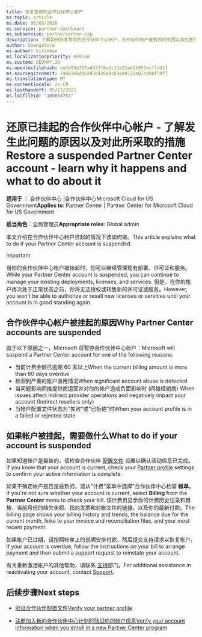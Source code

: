 ```yaml
---
title: 恢复暂停的合作伙伴中心帐户
ms.topic: article
ms.date: 06/03/2020
ms.service: partner-dashboard
ms.subservice: partnercenter-csp
description: 了解如何恢复暂停的合作伙伴中心帐户、合作伙伴帐户被暂停的原因以及在暂停时如何使用帐户。
author: kbangalore
ms.author: kiranban
ms.localizationpriority: medium
ms.custom: SEOMAY.20
ms.openlocfilehash: da1b93e757ad923f8a1c11e21ed2b957ecf1ad11
ms.sourcegitcommit: 7a6836bd962d5b426a8cb34a9132a87cbbbf39f7
ms.translationtype: MT
ms.contentlocale: zh-CN
ms.lasthandoff: 05/13/2021
ms.locfileid: "109854751"
---
```

# <a name="restore-a-suspended-partner-center-account---learn-why-it-happens-and-what-to-do-about-it"></a><span data-ttu-id="ece3f-103">还原已挂起的合作伙伴中心帐户 - 了解发生此问题的原因以及对此所采取的措施</span><span class="sxs-lookup"><span data-stu-id="ece3f-103">Restore a suspended Partner Center account - learn why it happens and what to do about it</span></span>

<span data-ttu-id="ece3f-104">**适用于 ：** 合作伙伴中心 |合作伙伴中心Microsoft Cloud for US Government</span><span class="sxs-lookup"><span data-stu-id="ece3f-104">**Applies to**: Partner Center | Partner Center for Microsoft Cloud for US Government</span></span>

<span data-ttu-id="ece3f-105">**适当角色**：全局管理员</span><span class="sxs-lookup"><span data-stu-id="ece3f-105">**Appropriate roles**: Global admin</span></span>

<span data-ttu-id="ece3f-106">本文介绍在合作伙伴中心帐户挂起的情况下该如何做。</span><span class="sxs-lookup"><span data-stu-id="ece3f-106">This article explains what to do if your Partner Center account is suspended.</span></span>

> [!IMPORTANT]  
> <span data-ttu-id="ece3f-107">当你的合作伙伴中心帐户被挂起时，你可以继续管理现有部署、许可证和服务。</span><span class="sxs-lookup"><span data-stu-id="ece3f-107">While your Partner Center account is suspended, you can continue to manage your existing deployments, licenses, and services.</span></span> <span data-ttu-id="ece3f-108">但是，在你的帐户再次处于正常状态之前，你将无法授权或转售新的许可证或服务。</span><span class="sxs-lookup"><span data-stu-id="ece3f-108">However, you won't be able to authorize or resell new licenses or services until your account is in good standing again.</span></span>

## <a name="why-partner-center-accounts-are-suspended"></a><span data-ttu-id="ece3f-109">合作伙伴中心帐户被挂起的原因</span><span class="sxs-lookup"><span data-stu-id="ece3f-109">Why Partner Center accounts are suspended</span></span>

<span data-ttu-id="ece3f-110">由于以下原因之一，Microsoft 将暂停合作伙伴中心帐户：</span><span class="sxs-lookup"><span data-stu-id="ece3f-110">Microsoft will suspend a Partner Center account for one of the following reasons:</span></span>

- <span data-ttu-id="ece3f-111">当前计费金额已逾期 60 天以上</span><span class="sxs-lookup"><span data-stu-id="ece3f-111">When the current billing amount is more than 60 days overdue</span></span>
- <span data-ttu-id="ece3f-112">检测到严重的帐户滥用情况</span><span class="sxs-lookup"><span data-stu-id="ece3f-112">When significant account abuse is detected</span></span>
- <span data-ttu-id="ece3f-113">当问题影响间接提供商运营并对你的帐户造成负面影响时 (间接经销商) </span><span class="sxs-lookup"><span data-stu-id="ece3f-113">When issues affect Indirect provider operations and negatively impact your account (Indirect resellers only)</span></span>
- <span data-ttu-id="ece3f-114">当帐户配置文件状态为"失败"或"已拒绝"时</span><span class="sxs-lookup"><span data-stu-id="ece3f-114">When your account profile is in a failed or rejected state</span></span>

## <a name="what-to-do-if-your-account-is-suspended"></a><span data-ttu-id="ece3f-115">如果帐户被挂起，需要做什么</span><span class="sxs-lookup"><span data-stu-id="ece3f-115">What to do if your account is suspended</span></span>

<span data-ttu-id="ece3f-116">如果知道帐户是最新的，请检查合作伙伴 [配置文件](https://partner.microsoft.com/pcv/accountsettings/partnerprofile) 设置以确认活动信息已完成。</span><span class="sxs-lookup"><span data-stu-id="ece3f-116">If you know that your account is current, check your [Partner profile](https://partner.microsoft.com/pcv/accountsettings/partnerprofile) settings to confirm your active information is complete.</span></span> 

<span data-ttu-id="ece3f-117">如果不确定帐户是否是最新的，请从"计费"菜单中选择"合作伙伴中心检查 **帐单**。</span><span class="sxs-lookup"><span data-stu-id="ece3f-117">If you're not sure whether your account is current, select **Billing** from the **Partner Center** menu to check your bill.</span></span> <span data-ttu-id="ece3f-118">该计费页显示你的计费历史记录和趋势、当前月份的结欠余额、指向发票和对帐文件的链接，以及你的最新付款。</span><span class="sxs-lookup"><span data-stu-id="ece3f-118">The billing page shows your billing history and trends, the balance due for the current month, links to your invoice and reconciliation files, and your most recent payment.</span></span>

<span data-ttu-id="ece3f-119">如果帐户已过期，请按照帐单上的说明安排付款，然后提交支持请求以恢复帐户。</span><span class="sxs-lookup"><span data-stu-id="ece3f-119">If your account is overdue, follow the instructions on your bill to arrange payment and then submit a support request to reinstate your account.</span></span> 

<span data-ttu-id="ece3f-120">有关重新激活帐户的其他帮助，请联系 [支持](https://partner.microsoft.com/dashboard/support/csp/servicerequests/create)部门。</span><span class="sxs-lookup"><span data-stu-id="ece3f-120">For additional assistance in reactivating your account, contact [Support](https://partner.microsoft.com/dashboard/support/csp/servicerequests/create).</span></span>

## <a name="next-steps"></a><span data-ttu-id="ece3f-121">后续步骤</span><span class="sxs-lookup"><span data-stu-id="ece3f-121">Next steps</span></span>

- [<span data-ttu-id="ece3f-122">验证合作伙伴配置文件</span><span class="sxs-lookup"><span data-stu-id="ece3f-122">Verify your partner profile</span></span>](update-your-partner-profile.md)

- [<span data-ttu-id="ece3f-123">注册加入新的合作伙伴中心计划时验证你的帐户信息</span><span class="sxs-lookup"><span data-stu-id="ece3f-123">Verify your account information when you enroll in a new Partner Center program</span></span>](verification-responses.md)
